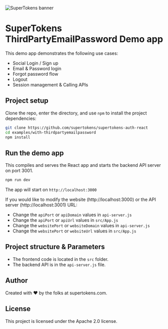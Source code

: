 ![SuperTokens banner](https://raw.githubusercontent.com/supertokens/supertokens-logo/master/images/Artboard%20%E2%80%93%2027%402x.png)

# SuperTokens ThirdPartyEmailPassword Demo app

This demo app demonstrates the following use cases:

-   Social Login / Sign up
-   Email & Password login
-   Forgot password flow
-   Logout
-   Session management & Calling APIs

## Project setup

Clone the repo, enter the directory, and use `npm` to install the project dependencies:

```bash
git clone https://github.com/supertokens/supertokens-auth-react
cd examples/with-thirdpartyemailpassword
npm install
```

## Run the demo app

This compiles and serves the React app and starts the backend API server on port 3001.

```bash
npm run dev
```

The app will start on `http://localhost:3000`

If you would like to modify the website (http://localhost:3000) or the API server (http://localhost:3001) URL:

-   Change the `apiPort` or `apiDomain` values in `api-server.js`
-   Change the `apiPort` or `apiUrl` values in `src/App.js`
-   Change the `websitePort` or `websiteDomain` values in `api-server.js`
-   Change the `websitePort` or `websiteUrl` values in `src/App.js`

## Project structure & Parameters

-   The frontend code is located in the `src` folder.
-   The backend API is in the `api-server.js` file.

## Author

Created with :heart: by the folks at supertokens.com.

## License

This project is licensed under the Apache 2.0 license.
